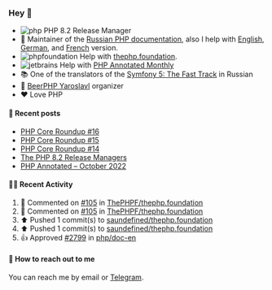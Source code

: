 ### Hey 👋

- ![php](https://user-images.githubusercontent.com/4685504/174548850-037dfd35-3b33-4154-9c50-95efd45ba66a.png) PHP 8.2 Release Manager
- 📖 Maintainer of the [Russian PHP documentation](https://github.com/php/doc-ru), also I help with [English](https://github.com/php/doc-en), [German](https://github.com/php/doc-de), and [French](https://github.com/php/doc-fr) version.
- ![phpfoundation](https://user-images.githubusercontent.com/4685504/174548733-72f62c18-f57e-47a6-8201-cb3d87e06b98.png) Help with [thephp.foundation](https://github.com/ThePHPF/thephp.foundation).
- ![jetbrains](https://user-images.githubusercontent.com/4685504/174548471-693a0e41-4db3-4251-a452-71518bfc5359.png) Help with [PHP Annotated Monthly](https://blog.jetbrains.com/phpstorm/tag/php-annotated-monthly/)
- 📚 One of the translators of
  the [Symfony 5: The Fast Track](https://symfony.com/doc/current/the-fast-track/ru/index.html)
  in Russian
- 🍻 [BeerPHP Yaroslavl](https://github.com/beerphp/yaroslavl) organizer
- ❤️ Love PHP

#### 📜 Recent posts

<!-- BLOG-POST-LIST:START -->
- [PHP Core Roundup #16](https://thephp.foundation/blog/2023/09/01/php-core-roundup-16/)
- [PHP Core Roundup #15](https://thephp.foundation/blog/2023/08/01/php-core-roundup-15/)
- [PHP Core Roundup #14](https://thephp.foundation/blog/2023/07/01/php-core-roundup-14/)
- [The PHP 8.2 Release Managers](https://24daysindecember.net/2022/12/07/the-php-8-2-release-managers/)
- [PHP Annotated – October 2022](https://blog.jetbrains.com/phpstorm/2022/11/php-annotated-october-2022/)
<!-- BLOG-POST-LIST:END -->

#### 👨‍💻 Recent Activity

<!--RECENT_ACTIVITY:start-->
1. 💬 Commented on [#105](https://github.com/ThePHPF/thephp.foundation/pull/105#discussion_r1343556606) in [ThePHPF/thephp.foundation](https://github.com/ThePHPF/thephp.foundation)<br>
2. 💬 Commented on [#105](https://github.com/ThePHPF/thephp.foundation/pull/105#discussion_r1343179829) in [ThePHPF/thephp.foundation](https://github.com/ThePHPF/thephp.foundation)<br>
3. ⬆️ Pushed 1 commit(s) to [saundefined/thephp.foundation](https://github.com/saundefined/thephp.foundation)<br>
4. ⬆️ Pushed 1 commit(s) to [saundefined/thephp.foundation](https://github.com/saundefined/thephp.foundation)<br>
5. 👍 Approved [#2799](https://github.com/php/doc-en/pull/2799#pullrequestreview-1652364920) in [php/doc-en](https://github.com/php/doc-en)<br>
<!--RECENT_ACTIVITY:end-->

#### 💌 How to reach out to me

You can reach me by email or [Telegram](https://t.me/saundefined).
